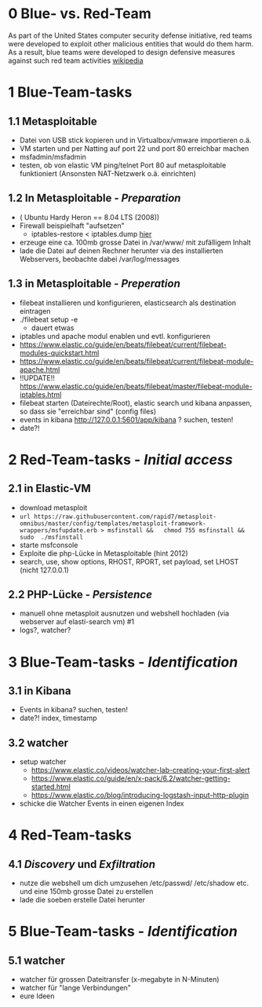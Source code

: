 # 0 Blue- vs. Red-Team
As part of the United States computer security defense initiative, red teams were developed to exploit other malicious entities that would do them harm. As a result, blue teams were developed to design defensive measures against such red team activities
[wikipedia](https://en.wikipedia.org/wiki/Blue_team_(computer_security))

# 1 Blue-Team-tasks
## 1.1 Metasploitable
* Datei von USB stick kopieren und in Virtualbox/vmware importieren o.ä.
* VM starten und per Natting auf port 22 und port 80 erreichbar machen
* msfadmin/msfadmin
* testen, ob von elastic VM ping/telnet Port 80 auf metasploitable funktioniert (Ansonsten NAT-Netzwerk o.ä. einrichten) 

## 1.2 In Metasploitable - _Preparation_
* ( Ubuntu Hardy Heron == 8.04 LTS (2008)) 
* Firewall beispielhaft "aufsetzen"
  * iptables-restore < iptables.dump  [hier](iptables.dump)
* erzeuge eine ca. 100mb grosse Datei in /var/www/ mit zufälligem Inhalt
* lade die Datei auf deinen Rechner herunter via des installierten Webservers, beobachte dabei /var/log/messages

## 1.3 in Metasploitable - _Preperation_
* filebeat installieren und konfigurieren, elasticsearch als destination eintragen
* ./filebeat setup -e 
   * dauert etwas
* iptables und apache modul enablen und evtl. konfigurieren   
* https://www.elastic.co/guide/en/beats/filebeat/current/filebeat-modules-quickstart.html
* https://www.elastic.co/guide/en/beats/filebeat/current/filebeat-module-apache.html
* !!UPDATE!! https://www.elastic.co/guide/en/beats/filebeat/master/filebeat-module-iptables.html
* filebeat starten (Dateirechte/Root), elastic search und kibana anpassen, so dass sie "erreichbar sind" (config files)
* events in kibana  http://127.0.0.1:5601/app/kibana ? suchen, testen!
* date?!


# 2 Red-Team-tasks - _Initial access_ 
## 2.1 in Elastic-VM
* download metasploit
 * ```url https://raw.githubusercontent.com/rapid7/metasploit-omnibus/master/config/templates/metasploit-framework-wrappers/msfupdate.erb > msfinstall &&   chmod 755 msfinstall &&  sudo  ./msfinstall ```
* starte msfconsole
* Exploite die php-Lücke in Metasploitable (hint 2012)
 * search, use, show options, RHOST, RPORT, set payload, set LHOST (nicht 127.0.0.1)

## 2.2 PHP-Lücke - _Persistence_
* manuell ohne metasploit ausnutzen und webshell hochladen (via webserver auf elasti-search vm) #1
* logs?, watcher? 

# 3 Blue-Team-tasks - _Identification_ 
## 3.1 in Kibana 
* Events in kibana? suchen, testen!
* date?! index, timestamp

## 3.2 watcher
* setup watcher 
  * https://www.elastic.co/videos/watcher-lab-creating-your-first-alert
  * https://www.elastic.co/guide/en/x-pack/6.2/watcher-getting-started.html
  * https://www.elastic.co/blog/introducing-logstash-input-http-plugin
* schicke die Watcher Events in einen eigenen Index


# 4 Red-Team-tasks 
## 4.1 _Discovery_ und _Exfiltration_
* nutze die webshell um dich umzusehen /etc/passwd/ /etc/shadow etc. und eine 150mb grosse Datei zu erstellen
* lade die soeben erstelle Datei herunter 


# 5 Blue-Team-tasks - _Identification_
## 5.1 watcher
* watcher für grossen Dateitransfer (x-megabyte in N-Minuten)
* watcher für "lange Verbindungen"
* eure Ideen



